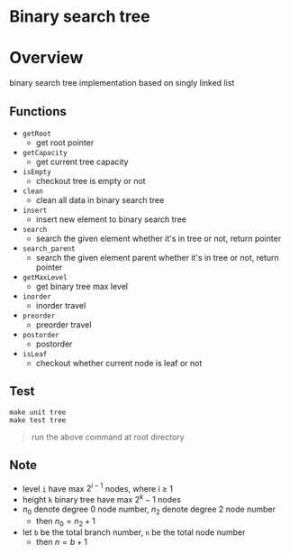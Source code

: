 # Binary search tree

# Overview
binary search tree implementation based on singly linked list

## Functions
+ `getRoot`
    + get root pointer
+ `getCapacity`
    + get current tree capacity
+ `isEmpty`
    + checkout tree is empty or not
+ `clean`
    + clean all data in binary search tree
+ `insert`
    + insert new element to binary search tree
+ `search`
    + search the given element whether it's in tree or not, return pointer
+ `search_parent`
    + search the given element parent whether it's in tree or not, return pointer
+ `getMaxLevel`
    + get binary tree max level
+ `inorder`
    + inorder travel
+ `preorder`
    + preorder travel
+ `postorder`
    + postorder
+ `isLeaf`
    + checkout whether current node is leaf or not

## Test
```=1
make unit tree
make test tree
```

> run the above command at root directory

## Note
+ level `i` have max $2^{i-1}$ nodes, where i $\geq$ 1
+ height `k` binary tree have max $2^{k} - 1$ nodes
+ $n_0$ denote degree 0 node number, $n_2$ denote degree 2 node number
    + then $n_0 = n_2 + 1$
+ let `b` be the total branch number, `n` be the total node number
    + then $n = b + 1$

